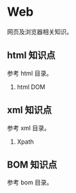 # Web
网页及浏览器相关知识。

## html 知识点
参考 html 目录。
1. html DOM

## xml 知识点
参考 xml 目录。
1. Xpath

## BOM 知识点
参考 bom 目录。
